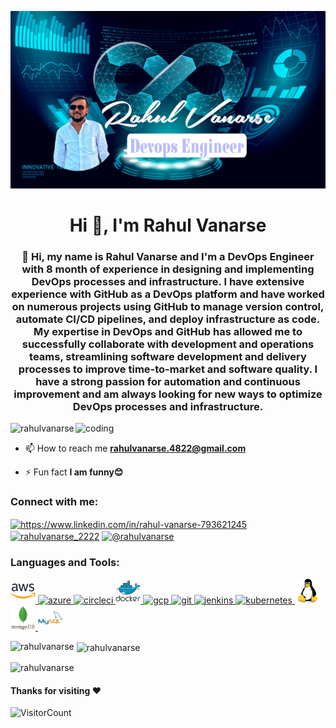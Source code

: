 ![logo](https://github.com/rahulvanarse/rahulvanarse/blob/main/Picsart_23-05-10_06-05-45-595.jpg)
<h1 align="center">Hi 👋, I'm Rahul Vanarse</h1>
<h3 align="center">🔭 Hi, my name is Rahul Vanarse and I'm a DevOps Engineer with 8 month of experience in designing and implementing DevOps processes and infrastructure. I have extensive experience with GitHub as a DevOps platform and have worked on numerous projects using GitHub to manage version control, automate CI/CD pipelines, and deploy infrastructure as code. My expertise in DevOps and GitHub has allowed me to successfully collaborate with development and operations teams, streamlining software development and delivery processes to improve time-to-market and software quality. I have a strong passion for automation and continuous improvement and am always looking for new ways to optimize DevOps processes and infrastructure.</h3>

<img align="right" alt="coding" width="400" src="https://user-images.githubusercontent.com/55389276/140866485-8fb1c876-9a8f-4d6a-98dc-08c4981eaf70.gif">


<p align="left"> <img src="https://komarev.com/ghpvc/?username=rahulvanarse&label=Profile%20views&color=0e75b6&style=flat" alt="rahulvanarse" /> </p>

- 📫 How to reach me **rahulvanarse.4822@gmail.com**

- ⚡ Fun fact **I am funny😊**

<h3 align="left">Connect with me:</h3>
<p align="left">
<a href="https://linkedin.com/in/https://www.linkedin.com/in/rahul-vanarse-793621245" target="blank"><img align="center" src="https://raw.githubusercontent.com/rahuldkjain/github-profile-readme-generator/master/src/images/icons/Social/linked-in-alt.svg" alt="https://www.linkedin.com/in/rahul-vanarse-793621245" height="30" width="40" /></a>
<a href="https://instagram.com/rahulvanarse_2222" target="blank"><img align="center" src="https://raw.githubusercontent.com/rahuldkjain/github-profile-readme-generator/master/src/images/icons/Social/instagram.svg" alt="rahulvanarse_2222" height="30" width="40" /></a>
<a href="https://hashnode.com/@rahulvanarse" target="blank"><img align="center" src="https://raw.githubusercontent.com/rahuldkjain/github-profile-readme-generator/master/src/images/icons/Social/hashnode.svg" alt="@rahulvanarse" height="30" width="40" /></a>
</p>

<h3 align="left">Languages and Tools:</h3>
<p align="left"> <a href="https://aws.amazon.com" target="_blank" rel="noreferrer"> <img src="https://raw.githubusercontent.com/devicons/devicon/master/icons/amazonwebservices/amazonwebservices-original-wordmark.svg" alt="aws" width="40" height="40"/> </a> <a href="https://azure.microsoft.com/en-in/" target="_blank" rel="noreferrer"> <img src="https://www.vectorlogo.zone/logos/microsoft_azure/microsoft_azure-icon.svg" alt="azure" width="40" height="40"/> </a> <a href="https://circleci.com" target="_blank" rel="noreferrer"> <img src="https://www.vectorlogo.zone/logos/circleci/circleci-icon.svg" alt="circleci" width="40" height="40"/> </a> <a href="https://www.docker.com/" target="_blank" rel="noreferrer"> <img src="https://raw.githubusercontent.com/devicons/devicon/master/icons/docker/docker-original-wordmark.svg" alt="docker" width="40" height="40"/> </a> <a href="https://cloud.google.com" target="_blank" rel="noreferrer"> <img src="https://www.vectorlogo.zone/logos/google_cloud/google_cloud-icon.svg" alt="gcp" width="40" height="40"/> </a> <a href="https://git-scm.com/" target="_blank" rel="noreferrer"> <img src="https://www.vectorlogo.zone/logos/git-scm/git-scm-icon.svg" alt="git" width="40" height="40"/> </a> <a href="https://www.jenkins.io" target="_blank" rel="noreferrer"> <img src="https://www.vectorlogo.zone/logos/jenkins/jenkins-icon.svg" alt="jenkins" width="40" height="40"/> </a> <a href="https://kubernetes.io" target="_blank" rel="noreferrer"> <img src="https://www.vectorlogo.zone/logos/kubernetes/kubernetes-icon.svg" alt="kubernetes" width="40" height="40"/> </a> <a href="https://www.linux.org/" target="_blank" rel="noreferrer"> <img src="https://raw.githubusercontent.com/devicons/devicon/master/icons/linux/linux-original.svg" alt="linux" width="40" height="40"/> </a> <a href="https://www.mongodb.com/" target="_blank" rel="noreferrer"> <img src="https://raw.githubusercontent.com/devicons/devicon/master/icons/mongodb/mongodb-original-wordmark.svg" alt="mongodb" width="40" height="40"/> </a> <a href="https://www.mysql.com/" target="_blank" rel="noreferrer"> <img src="https://raw.githubusercontent.com/devicons/devicon/master/icons/mysql/mysql-original-wordmark.svg" alt="mysql" width="40" height="40"/> </a> </p>

<p><img align="left" src="https://github-readme-stats.vercel.app/api/top-langs?username=rahulvanarse&show_icons=true&locale=en&layout=compact" alt="rahulvanarse" /></p>

<p>&nbsp;<img align="center" src="https://github-readme-stats.vercel.app/api?username=rahulvanarse&show_icons=true&locale=en" alt="rahulvanarse" /></p>

<p><img align="center" src="https://github-readme-streak-stats.herokuapp.com/?user=rahulvanarse&" alt="rahulvanarse" /></p>

#### Thanks for visiting :heart:
![VisitorCount](https://profile-counter.glitch.me/rahulvanarse/count.svg)

